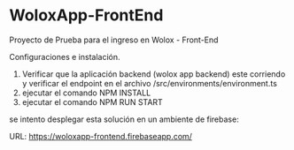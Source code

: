 # WoloxApp-FrontEnd
Proyecto de Prueba para el ingreso en Wolox - Front-End

Configuraciones e instalación.

1) Verificar que la aplicación backend (wolox app backend) este corriendo y verificar el endpoint en el archivo /src/environments/environment.ts
2) ejecutar el comando NPM INSTALL
3) ejecutar el comando NPM RUN START

se intento desplegar esta solución en un ambiente de firebase:

URL: https://woloxapp-frontend.firebaseapp.com/


